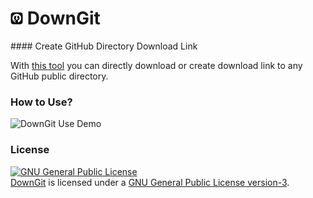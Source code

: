 <h1> <img src="https://github.com/MinhasKamal/DownGit/raw/master/res/images/DownGit.png" width="20" height=auto /> DownGit </h1>
#### Create GitHub Directory Download Link

With [this tool](https://minhaskamal.github.io/DownGit) you can directly download or create download link to any GitHub public directory.

### How to Use?

![DownGit Use Demo](https://cloud.githubusercontent.com/assets/5456665/17612456/ccf55fea-6073-11e6-9d58-7542fd9351f0.gif)

### License
<a rel="license" href="http://www.gnu.org/licenses/gpl.html"><img alt="GNU General Public License" style="border-width:0" src="http://www.gnu.org/graphics/gplv3-127x51.png" /></a><br/><a href="https://github.com/MinhasKamal/DownGit">DownGit</a> is licensed under a <a rel="license" href="http://www.gnu.org/licenses/gpl.html">GNU General Public License version-3</a>.
